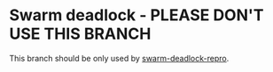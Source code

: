 # Swarm deadlock - PLEASE DON'T USE THIS BRANCH

This branch should be only used by [swarm-deadlock-repro](https://github.com/miguelfteixeira/swarm-deadlock-repro).
